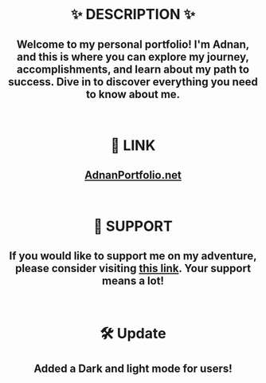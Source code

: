 <h1 align="center" style="padding-top: 25px;">✨ DESCRIPTION ✨</h1>

<h2 align="center">Welcome to my personal portfolio! I'm Adnan, and this is where you can explore my journey, accomplishments, and learn about my path to success. Dive in to discover everything you need to know about me.</h2>

<br>

<h1 align="center">🔗 LINK</h1>

<h2 align="center"><a href="https://AdnanPortfolio.net" target="_blank">AdnanPortfolio.net</a></h2>

<br>

<h1 align="center">💖 SUPPORT</h1>

<h2 align="center">If you would like to support me on my adventure, please consider visiting <a href="https://pay.adnanportfolio.net" target="_blank">this link</a>. Your support means a lot!</h2>

<br>

<h1 align="center">🛠️ Update</h1>

<h2 align="center">Added a Dark and light mode for users!</h2>

